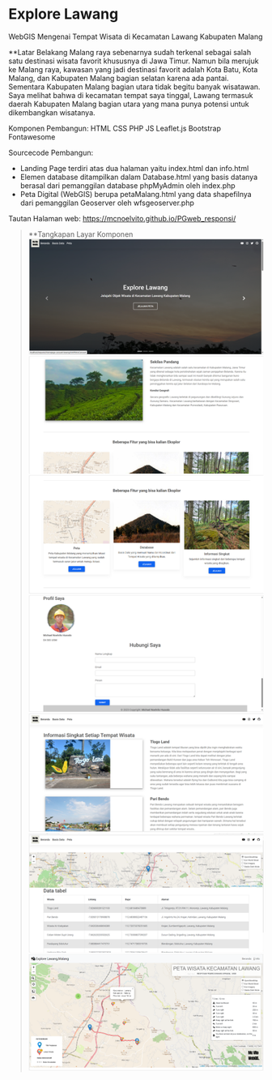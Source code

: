 # Explore Lawang
WebGIS Mengenai Tempat Wisata di Kecamatan Lawang Kabupaten Malang

**Latar Belakang
Malang raya sebenarnya sudah terkenal sebagai salah satu destinasi wisata favorit khususnya di Jawa Timur. Namun bila merujuk ke Malang raya, kawasan yang jadi destinasi favorit adalah Kota Batu, Kota Malang, dan Kabupaten Malang bagian selatan karena ada pantai. Sementara Kabupaten Malang bagian utara tidak begitu banyak wisatawan. Saya melihat bahwa di kecamatan tempat saya tinggal, Lawang termasuk daerah Kabupaten Malang bagian utara yang mana punya potensi untuk dikembangkan wisatanya.

Komponen Pembangun:
HTML
CSS
PHP
JS
Leaflet.js
Bootstrap
Fontawesome

Sourcecode Pembangun:
- Landing Page terdiri atas dua halaman yaitu index.html dan info.html
- Elemen database ditampilkan dalam Database.html yang basis datanya berasal dari pemanggilan database phpMyAdmin oleh index.php
- Peta Digital (WebGIS) berupa petaMalang.html yang data shapefilnya dari pemanggilan Geoserver oleh wfsgeoserver.php



Tautan Halaman web: https://mcnoelvito.github.io/PGweb_responsi/
>**Tangkapan Layar Komponen
>![beranda](beranda1.png)
>![beranda2](beranda2.png)
>![Beranda3](beranda3.png)
>![Beranda4](beranda4.png)
>![penjelasan](penjelasan.png)
>![database](database.png)
>![peta](peta.png)

